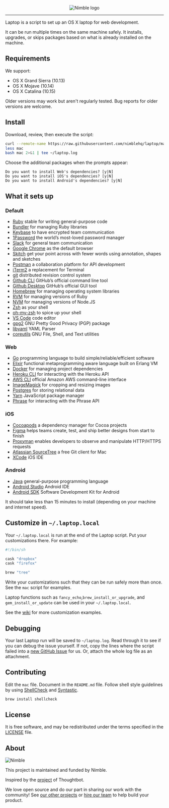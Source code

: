<p align="center">
  <img alt="Nimble logo" src="https://assets.nimblehq.co/logo/light/logo-light-text-320.png" />
</p>

---

Laptop is a script to set up an OS X laptop for web development.

It can be run multiple times on the same machine safely.
It installs, upgrades, or skips packages
based on what is already installed on the machine.

## Requirements

We support:

* OS X Grand Sierra (10.13)
* OS X Mojave (10.14)
* OS X Catalina (10.15)

Older versions may work but aren't regularly tested. Bug reports for older
versions are welcome.

## Install

Download, review, then execute the script:

```bash
curl --remote-name https://raw.githubusercontent.com/nimblehq/laptop/master/mac
less mac
bash mac 2>&1 | tee ~/laptop.log
```

Choose the additional packages when the prompts appear:

```
Do you want to install Web's dependencies? [y|N]
Do you want to install iOS's dependencies? [y|N]
Do you want to install Android's dependencies? [y|N]
```

## What it sets up
### Default
* [Ruby] stable for writing general-purpose code
* [Bundler] for managing Ruby libraries
* [Keybase] to have encrypted team communication
* [1Password] the world’s most-loved password manager
* [Slack] for general team communication
* [Google Chrome] as the default browser
* [Skitch] get your point across with fewer words using annotation, shapes and sketches
* [Postman] a collaboration platform for API development
* [iTerm2] a replacement for Terminal
* [git] distributed revision control system
* [Github CLI] GitHub’s official command line tool
* [Github Desktop] GitHub’s official GUI tool
* [Homebrew] for managing operating system libraries
* [RVM] for managing versions of Ruby
* [NVM] for managing versions of Node.JS
* [Zsh] as your shell
* [oh-my-zsh] to spice up your shell
* [VS Code] code editor
* [gpg2] GNU Pretty Good Privacy (PGP) package
* [libyaml] YAML Parser
* [coreutils] GNU File, Shell, and Text utilities

[Ruby]: https://www.ruby-lang.org/en/
[Bundler]: http://bundler.io/
[Keybase]: https://keybase.io/
[1Password]: https://1password.com/
[Slack]: https://www.slack.com/
[Google Chrome]: https://www.google.com/chrome/
[Skitch]: https://evernote.com/products/skitch
[Postman]: https://www.postman.com/
[iTerm2]: https://www.iterm2.com/
[git]: https://git-scm.com
[Github CLI]: https://github.com/cli/cli
[Github Desktop]: https://desktop.github.com/
[Homebrew]: http://brew.sh/
[RVM]: https://rvm.io/
[NVM]: https://github.com/creationix/nvm
[Zsh]: http://www.zsh.org/
[oh-my-zsh]: http://ohmyz.sh/
[VS Code]: https://code.visualstudio.com/
[gpg2]: https://gnupg.org/
[libyaml]: https://github.com/yaml/libyaml
[coreutils]: https://www.gnu.org/software/coreutils

### Web
* [Go] programming language to build simple/reliable/efficient software
* [Elixir] functional metaprogramming aware language built on Erlang VM
* [Docker] for managing project dependencies
* [Heroku CLI] for interacting with the Heroku API
* [AWS CLI] official Amazon AWS command-line interface
* [ImageMagick] for cropping and resizing images
* [Postgres] for storing relational data
* [Yarn] JavaScript package manager
* [Phrase] for interacting with the Phrase API

[Go]: https://golang.org
[Elixir]: https://elixir-lang.org/
[Docker]: https://www.docker.com/community-edition
[Heroku CLI]: https://toolbelt.heroku.com/
[AWS CLI]: https://aws.amazon.com/cli/
[ImageMagick]: http://www.imagemagick.org/
[Postgres]: http://www.postgresql.org/
[Yarn]: https://yarnpkg.com/
[Phrase]: https://phrase.com/cli/

### iOS
* [Cocoapods] a dependency manager for Cocoa projects
* [Figma] helps teams create, test, and ship better designs from start to finish
* [Proxyman] enables developers to observe and manipulate HTTP/HTTPS requests
* [Atlassian SourceTree] a free Git client for Mac
* [XCode] iOS IDE

[Cocoapods]: https://cocoapods.org/
[Figma]: https://www.figma.com/
[Proxyman]: https://proxyman.io/
[Atlassian SourceTree]: https://www.sourcetreeapp.com/
[XCode]: https://developer.apple.com/xcode/

### Android
* [Java] general-purpose programming language
* [Android Studio] Android IDE
* [Android SDK] Software Development Kit for Android

[Java]: https://openjdk.java.net/
[Android Studio]: https://developer.android.com/studio/index.html
[Android SDK]: https://developer.android.com/studio/releases/sdk-tools

It should take less than 15 minutes to install (depending on your machine and internet speed).

## Customize in `~/.laptop.local`

Your `~/.laptop.local` is run at the end of the Laptop script.
Put your customizations there.
For example:

```sh
#!/bin/sh

cask "dropbox"
cask "firefox"

brew "tree"
```

Write your customizations such that they can be run safely more than once.
See the `mac` script for examples.

Laptop functions such as `fancy_echo`,`brew_install_or_upgrade`,
and `gem_install_or_update` can be used in your `~/.laptop.local`.

See the [wiki](https://github.com/thoughtbot/laptop/wiki)
for more customization examples.

## Debugging

Your last Laptop run will be saved to `~/laptop.log`.
Read through it to see if you can debug the issue yourself.
If not, copy the lines where the script failed into a
[new GitHub Issue](https://github.com/nimblehq/laptop/issues/new) for us.
Or, attach the whole log file as an attachment.

## Contributing

Edit the `mac` file.
Document in the `README.md` file.
Follow shell style guidelines by using [ShellCheck] and [Syntastic].

```sh
brew install shellcheck
```

[ShellCheck]: http://www.shellcheck.net/about.html
[Syntastic]: https://github.com/scrooloose/syntastic

## License

It is free software,
and may be redistributed under the terms specified in the [LICENSE] file.

[LICENSE]: LICENSE

## About

![Nimble](https://assets.nimblehq.co/logo/dark/logo-dark-text-160.png)

This project is maintained and funded by Nimble.

Inspired by the [project] of Thoughtbot.

We love open source and do our part in sharing our work with the community!
See [our other projects][community] or [hire our team][hire] to help build your product.

[project]: https://github.com/thoughtbot/laptop
[community]: https://github.com/nimblehq
[hire]: https://nimblehq.co/
